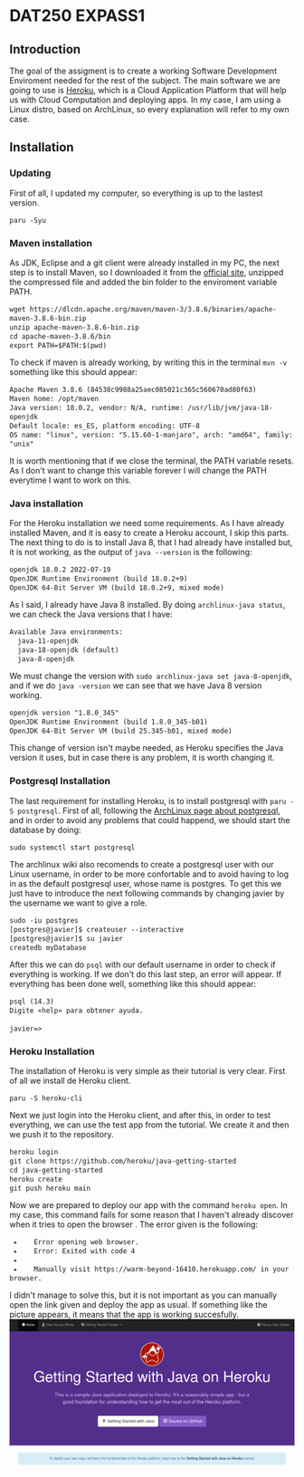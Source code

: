 # DAT250 EXPASS1

## Introduction
The goal of the assigment is to create a working Software Development Enviroment needed for the rest of the subject. The main software we are going to use is [Heroku](https://www.heroku.com), which is a Cloud Application Platform that will help us with Cloud Computation and deploying apps. In my case, I am using a Linux distro, based on ArchLinux, so every explanation will refer to my own case.

## Installation
### Updating
First of all, I updated my computer, so everything is up to the lastest version.
```
paru -Syu
```

### Maven installation
As JDK, Eclipse and a git client were already installed in my PC, the next step is to install Maven, so I downloaded it from the [official site](https://maven.apache.org/), unzipped the compressed file and added the bin folder to the enviroment variable PATH.
```
wget https://dlcdn.apache.org/maven/maven-3/3.8.6/binaries/apache-maven-3.8.6-bin.zip
unzip apache-maven-3.8.6-bin.zip
cd apache-maven-3.8.6/bin
export PATH=$PATH:$(pwd)
```

To check if maven is already working, by writing this in the terminal `mvn -v` something like this should appear:
```
Apache Maven 3.8.6 (84538c9988a25aec085021c365c560670ad80f63)
Maven home: /opt/maven
Java version: 18.0.2, vendor: N/A, runtime: /usr/lib/jvm/java-18-openjdk
Default locale: es_ES, platform encoding: UTF-8
OS name: "linux", version: "5.15.60-1-manjaro", arch: "amd64", family: "unix"
```

It is worth mentioning that if we close the terminal, the PATH variable resets. As I don't want to change this variable forever I will change the PATH everytime I want to work on this.

### Java installation
For the Heroku installation we need some requirements. As I have already installed Maven, and it is easy to create a Heroku account, I skip this parts. The next thing to do is to install Java 8, that I had already have installed but, it is not working, as the output of `java --version` is the following: 
``` 
openjdk 18.0.2 2022-07-19
OpenJDK Runtime Environment (build 18.0.2+9)
OpenJDK 64-Bit Server VM (build 18.0.2+9, mixed mode)
```

As I said, I already have Java 8 installed. By doing `archlinux-java status`, we can check the Java versions that I have:
```
Available Java environments:
  java-11-openjdk
  java-18-openjdk (default)
  java-8-openjdk
```

We must change the version with `sudo archlinux-java set java-8-openjdk`, and if we do `java -version` we can see that we have Java 8 version working.
```
openjdk version "1.8.0_345"
OpenJDK Runtime Environment (build 1.8.0_345-b01)
OpenJDK 64-Bit Server VM (build 25.345-b01, mixed mode)
```

This change of version isn't maybe needed, as Heroku specifies the Java version it uses, but in case there is any problem, it is worth changing it.

### Postgresql Installation
The last requirement for installing Heroku, is to install postgresql with `paru -S postgresql`. First of all, following the [ArchLinux page about postgresql](https://wiki.archlinux.org/title/PostgreSQL#Installation), and in order to avoid any problems that could happend, we should start the database by doing:
```
sudo systemctl start postgresql
```

The archlinux wiki also recomends to create a postgresql user with our Linux username, in order to be more confortable and to avoid having to log in as the default postgresql user, whose name is postgres. To get this we just have to introduce the next following commands by changing javier by the username we want to give a role.
```
sudo -iu postgres
[postgres@javier]$ createuser --interactive
[postgres@javier]$ su javier
createdb myDatabase
```

After this we can do `psql` with our default username in order to check if everything is working. If we don't do this last step, an error will appear. If everything has been done well, something like this should appear:
```
psql (14.3)
Digite «help» para obtener ayuda.

javier=>
```

### Heroku Installation
The installation of Heroku is very simple as their tutorial is very clear. First of all we install de Heroku client.
```
paru -S heroku-cli
```

Next we just login into the Heroku client, and after this, in order to test everything, we can use the test app from the tutorial. We create it and then we push it to the repository.
```
heroku login
git clone https://github.com/heroku/java-getting-started
cd java-getting-started
heroku create
git push heroku main
```

Now we are prepared to deploy our app with the command `heroku open`. In my case, this command fails for some reason that I haven't already discover when it tries to open the browser . The error given is the following:
```
 ▸    Error opening web browser.
 ▸    Error: Exited with code 4
 ▸    
 ▸    Manually visit https://warm-beyond-16410.herokuapp.com/ in your browser.
 ```

I didn't manage to solve this, but it is not important as you can manually open the link given and deploy the app as usual. If something like the picture appears, it means that the app is working succesfully.
![](herokuApp.png)

